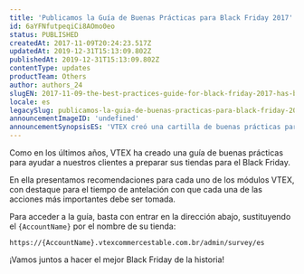 ```yaml
---
title: 'Publicamos la Guía de Buenas Prácticas para Black Friday 2017'
id: 6aYFNfutpeqiCi8AOmo0eo
status: PUBLISHED
createdAt: 2017-11-09T20:24:23.517Z
updatedAt: 2019-12-31T15:13:09.802Z
publishedAt: 2019-12-31T15:13:09.802Z
contentType: updates
productTeam: Others
author: authors_24
slugEN: 2017-11-09-the-best-practices-guide-for-black-friday-2017-has-been-published
locale: es
legacySlug: publicamos-la-guia-de-buenas-practicas-para-black-friday-2017
announcementImageID: 'undefined'
announcementSynopsisES: 'VTEX creó una cartilla de buenas prácticas para ayudar a nuestros clientes a preparar sus tiendas para el Balck Friday'
---
```


Como en los últimos años, VTEX ha creado una guía de buenas prácticas para ayudar a nuestros clientes a preparar sus tiendas para el Black Friday.

En ella presentamos recomendaciones para cada uno de los módulos VTEX, con destaque para el tiempo de antelación con que cada una de las acciones más importantes debe ser tomada.

Para acceder a la guía, basta con entrar en la dirección abajo, sustituyendo el `{AccountName}` por el nombre de su tienda:

`https://{AccountName}.vtexcommercestable.com.br/admin/survey/es`

¡Vamos juntos a hacer el mejor Black Friday de la historia!
